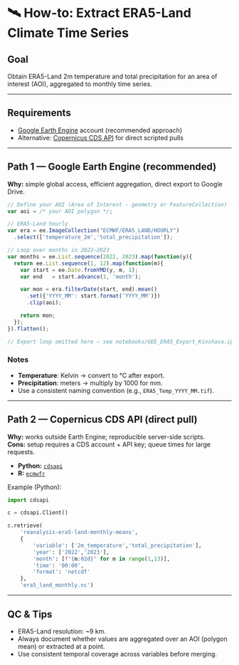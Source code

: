 # 🛰️ How-to: Extract ERA5-Land Climate Time Series

## Goal
Obtain ERA5-Land 2m temperature and total precipitation for an area of interest (AOI), aggregated to monthly time series.

---

## Requirements
- [Google Earth Engine](https://earthengine.google.com/) account (recommended approach)  
- Alternative: [Copernicus CDS API](https://cds.climate.copernicus.eu/api-how-to) for direct scripted pulls  

---

## Path 1 — Google Earth Engine (recommended)

**Why:** simple global access, efficient aggregation, direct export to Google Drive.  

```js
// Define your AOI (Area of Interest - geometry or FeatureCollection)
var aoi = /* your AOI polygon */;

// ERA5-Land hourly
var era = ee.ImageCollection("ECMWF/ERA5_LAND/HOURLY")
  .select(['temperature_2m','total_precipitation']);

// Loop over months in 2022–2023
var months = ee.List.sequence(2022, 2023).map(function(y){
  return ee.List.sequence(1, 12).map(function(m){
    var start = ee.Date.fromYMD(y, m, 1);
    var end   = start.advance(1, 'month');

    var mon = era.filterDate(start, end).mean()
      .set({'YYYY_MM': start.format('YYYY_MM')})
      .clip(aoi);

    return mon;
  });
}).flatten();

// Export loop omitted here — see notebooks/GEE_ERA5_Export_Kinshasa.ipynb
```

### Notes
- **Temperature**: Kelvin → convert to °C after export.  
- **Precipitation**: meters → multiply by 1000 for mm.  
- Use a consistent naming convention (e.g., `ERA5_Temp_YYYY_MM.tif`).  

---

## Path 2 — Copernicus CDS API (direct pull)

**Why:** works outside Earth Engine; reproducible server-side scripts.  
**Cons:** setup requires a CDS account + API key; queue times for large requests.

- **Python:** [`cdsapi`](https://pypi.org/project/cdsapi/)  
- **R:** [`ecmwfr`](https://github.com/bluegreen-labs/ecmwfr)  

Example (Python):

```python
import cdsapi

c = cdsapi.Client()

c.retrieve(
    'reanalysis-era5-land-monthly-means',
    {
        'variable': ['2m_temperature','total_precipitation'],
        'year': ['2022','2023'],
        'month': [f"{m:02d}" for m in range(1,13)],
        'time': '00:00',
        'format': 'netcdf'
    },
    'era5_land_monthly.nc')
```

---

## QC & Tips
- ERA5-Land resolution: ~9 km.  
- Always document whether values are aggregated over an AOI (polygon mean) or extracted at a point.  
- Use consistent temporal coverage across variables before merging.  
